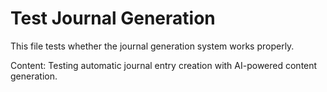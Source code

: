 # Test Journal Generation

This file tests whether the journal generation system works properly.

Content: Testing automatic journal entry creation with AI-powered content generation.
